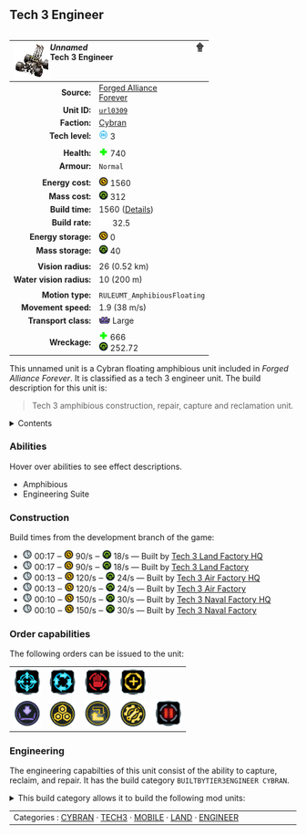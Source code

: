 Tech 3 Engineer
----
<table align="right">
    <thead>
        <tr>
            <th align="left" colspan="2">
                <img align="left" src="icons/units/URL0309_icon.png" title="The unit icon" /><img align="right" src="icons/strategicicons/icon_land3_engineer_rest.png" title="icon_land3_engineer" /><i>Unnamed</i><br />Tech 3 Engineer
            </th>
        </tr>
    </thead>
    <tbody>
        <tr>
            <td align="right"><strong>Source:</strong></td>
            <td><a href="Forged Alliance Forever">Forged Alliance<br />Forever</a></td>
        </tr>
        <tr>
            <td align="right"><strong>Unit ID:</strong></td>
            <td><a href="https://github.com/FAForever/fa/D:/faf-development/fa/units/URL0309/URL0309_unit.bp"><code>url0309</code></a></td>
        </tr>
        <tr>
            <td align="right"><strong>Faction:</strong></td>
            <td><a href="categories.CYBRAN">Cybran</a></td>
        </tr>
        <tr>
            <td align="right"><strong>Tech level:</strong></td>
            <td><img src="icons/T3.png" title="Tech 3" /> 3</td>
        </tr>
        <tr><td align="center" colspan="2"></td></tr>
        <tr>
            <td align="right"><strong>Health:</strong></td>
            <td><img src="icons/health.png" title="Health" /> 740</td>
        </tr>
        <tr>
            <td align="right"><strong>Armour:</strong></td>
            <td><code>Normal</code></td>
        </tr>
        <tr><td align="center" colspan="2"></td></tr>
        <tr>
            <td align="right"><strong>Energy cost:</strong></td>
            <td><img src="icons/energy.png" title="Energy" /> 1560</td>
        </tr>
        <tr>
            <td align="right"><strong>Mass cost:</strong></td>
            <td><img src="icons/mass.png" title="Mass" /> 312</td>
        </tr>
        <tr>
            <td align="right"><strong>Build time:</strong></td>
            <td>1560 (<a href="#construction">Details</a>)</td>
        </tr>
        <tr>
            <td align="right"><strong>Build rate:</strong></td>
            <td><img src="icons/build.png" title="Build" /> 32.5</td>
        </tr>
        <tr>
            <td align="right"><strong>Energy storage:</strong></td>
            <td><img src="icons/energy.png" title="Energy" /> 0</td>
        </tr>
        <tr>
            <td align="right"><strong>Mass storage:</strong></td>
            <td><img src="icons/mass.png" title="Mass" /> 40</td>
        </tr>
        <tr><td align="center" colspan="2"></td></tr>
        <tr>
            <td align="right"><strong>Vision radius:</strong></td>
            <td> <span title="520 m, 0.32 mi">26 (0.52 km)</span></td>
        </tr>
        <tr>
            <td align="right"><strong>Water vision radius:</strong></td>
            <td> <span title="0.20 km, 0.12 mi">10 (200 m)</span></td>
        </tr>
        <tr><td align="center" colspan="2"></td></tr>
        <tr>
            <td align="right"><strong>Motion type:</strong></td>
            <td><code>RULEUMT_AmphibiousFloating</code></td>
        </tr>
        <tr>
            <td align="right"><strong>Movement speed:</strong></td>
            <td> <span title="137 km/h, 85 mph">1.9 (38 m/s)</span></td>
        </tr>
        <tr>
            <td align="right"><strong>Transport class:</strong></td>
            <td><img src="icons/attached.png" title="Attached" /> Large</td>
        </tr>
        <tr><td align="center" colspan="2"></td></tr>
        <tr>
            <td align="right"><strong>Wreckage:</strong></td>
            <td><img src="icons/health.png" title="Health" /> 666<br /><img src="icons/mass.png" title="Mass" /> 252.72</td>
        </tr>
    </tbody>
</table>

This unnamed unit is a Cybran floating amphibious unit included in *Forged Alliance Forever*.
It is classified as a tech 3 engineer unit.
The build description for this unit is:

<blockquote>Tech 3 amphibious construction, repair, capture and reclamation unit.</blockquote>

<details>
<summary>Contents</summary>

1. – <a href="#abilities">Abilities</a>
2. – <a href="#construction">Construction</a>
3. – <a href="#order-capabilities">Order capabilities</a>
4. – <a href="#engineering">Engineering</a>
</details>

### Abilities
Hover over abilities to see effect descriptions.

* <span title="Can pass land and water">Amphibious</span>
* <span title="Has complete engineering features">Engineering Suite</span>

### Construction
Build times from the development branch of the game:
* <img src="icons/time.png" title="Time" /> 00:17 ‒ <img src="icons/energy.png" title="Energy" /> 90/s ‒ <img src="icons/mass.png" title="Mass" /> 18/s — Built by <a href="URB0301">Tech 3 Land Factory HQ</a>
* <img src="icons/time.png" title="Time" /> 00:17 ‒ <img src="icons/energy.png" title="Energy" /> 90/s ‒ <img src="icons/mass.png" title="Mass" /> 18/s — Built by <a href="ZRB9601">Tech 3 Land Factory</a>
* <img src="icons/time.png" title="Time" /> 00:13 ‒ <img src="icons/energy.png" title="Energy" /> 120/s ‒ <img src="icons/mass.png" title="Mass" /> 24/s — Built by <a href="URB0302">Tech 3 Air Factory HQ</a>
* <img src="icons/time.png" title="Time" /> 00:13 ‒ <img src="icons/energy.png" title="Energy" /> 120/s ‒ <img src="icons/mass.png" title="Mass" /> 24/s — Built by <a href="ZRB9602">Tech 3 Air Factory</a>
* <img src="icons/time.png" title="Time" /> 00:10 ‒ <img src="icons/energy.png" title="Energy" /> 150/s ‒ <img src="icons/mass.png" title="Mass" /> 30/s — Built by <a href="URB0303">Tech 3 Naval Factory HQ</a>
* <img src="icons/time.png" title="Time" /> 00:10 ‒ <img src="icons/energy.png" title="Energy" /> 150/s ‒ <img src="icons/mass.png" title="Mass" /> 30/s — Built by <a href="ZRB9603">Tech 3 Naval Factory</a>

### Order capabilities
The following orders can be issued to the unit:
<table>
<td><img float="left" src="icons/orders/move.png" title="Move" /></td>
<td><img float="left" src="icons/orders/patrol.png" title="Patrol" /></td>
<td><img float="left" src="icons/orders/stop.png" title="Stop" /></td>
<td><img float="left" src="icons/orders/guard.png" title="Assist" /></td>
<tr>
<td><img float="left" src="icons/orders/load.png" title="Call Transport
Load into or onto another unit" /></td>
<td><img float="left" src="icons/orders/reclaim.png" title="Reclaim" /></td>
<td><img float="left" src="icons/orders/convert.png" title="Capture" /></td>
<td><img float="left" src="icons/orders/repair.png" title="Repair" /></td>
<td><img float="left" src="icons/orders/pause.png" title="Pause Construction
Pause/unpause current construction order" /></td>
</table>

### Engineering
The engineering capabilties of this unit consist of the ability to capture, reclaim, and repair.
It has the build category <code>BUILTBYTIER3ENGINEER CYBRAN</code>. 
<details>
<summary>This build category allows it to build the following mod units:

</summary>

<table>
    <tr>
        <td rowspan="2"><img src="icons/T1.png" title="T1" /></td>
        <td><a href="URB0101"><img src="icons/units/URB0101_icon.png" title="Tech 1 Land Factory" width="64px" /></a></td>
        <td><a href="URB0102"><img src="icons/units/URB0102_icon.png" title="Tech 1 Air Factory" width="64px" /></a></td>
        <td><a href="URB0103"><img src="icons/units/URB0103_icon.png" title="Tech 1 Naval Factory" width="64px" /></a></td>
        <td><a href="URB1103"><img src="icons/units/URB1103_icon.png" title="Tech 1 Mass Extractor" width="64px" /></a></td>
        <td><a href="URB1106"><img src="icons/units/URB1106_icon.png" title="Tech 1 Mass Storage" width="64px" /></a></td>
        <td><a href="URB1101"><img src="icons/units/URB1101_icon.png" title="Tech 1 Power Generator" width="64px" /></a></td>
        <td><a href="URB1102"><img src="icons/units/URB1102_icon.png" title="Tech 1 Hydrocarbon Power Plant" width="64px" /></a></td>
        <td><a href="URB1105"><img src="icons/units/URB1105_icon.png" title="Tech 1 Energy Storage" width="64px" /></a></td>
    </tr>
    <tr>
        <td><a href="URB2101"><img src="icons/units/URB2101_icon.png" title="Tech 1 Point Defense" width="64px" /></a></td>
        <td><a href="URB2104"><img src="icons/units/URB2104_icon.png" title="Tech 1 Anti-Air Turret" width="64px" /></a></td>
        <td><a href="URB2109"><img src="icons/units/URB2109_icon.png" title="Tech 1 Torpedo Launcher" width="64px" /></a></td>
        <td><a href="URB5101"><img src="icons/units/URB5101_icon.png" title="Tech 1 Wall Section" width="64px" /></a></td>
        <td><a href="URB5202"><img src="icons/units/URB5202_icon.png" title="Tech 1 Air Staging Facility" width="64px" /></a></td>
        <td><a href="URB3101"><img src="icons/units/URB3101_icon.png" title="Tech 1 Radar System" width="64px" /></a></td>
        <td><a href="URB3102"><img src="icons/units/URB3102_icon.png" title="Tech 1 Sonar System" width="64px" /></a></td>
    </tr>
    <tr>
        <td rowspan="3"><img src="icons/T2.png" title="T2" /></td>
        <td><a href="ZRB9501"><img src="icons/units/ZRB9501_icon.png" title="Tech 2 Land Factory" width="64px" /></a></td>
        <td><a href="ZRB9502"><img src="icons/units/ZRB9502_icon.png" title="Tech 2 Air Factory" width="64px" /></a></td>
        <td><a href="ZRB9503"><img src="icons/units/ZRB9503_icon.png" title="Tech 2 Naval Factory" width="64px" /></a></td>
        <td><a href="XRB0104"><img src="icons/units/XRB0104_icon.png" title="Tech 2 Engineering Station" width="64px" /></a></td>
        <td><a href="URB1202"><img src="icons/units/URB1202_icon.png" title="Tech 2 Mass Extractor" width="64px" /></a></td>
        <td><a href="URB1104"><img src="icons/units/URB1104_icon.png" title="Tech 2 Mass Fabricator" width="64px" /></a></td>
        <td><a href="URB1201"><img src="icons/units/URB1201_icon.png" title="Tech 2 Power Generator" width="64px" /></a></td>
        <td><a href="URB2301"><img src="icons/units/URB2301_icon.png" title="Tech 2 Point Defense" width="64px" /></a></td>
    </tr>
    <tr>
        <td><a href="URB2204"><img src="icons/units/URB2204_icon.png" title="Tech 2 Anti-Air Flak Artillery" width="64px" /></a></td>
        <td><a href="URB2205"><img src="icons/units/URB2205_icon.png" title="Tech 2 Torpedo Launcher" width="64px" /></a></td>
        <td><a href="URB4201"><img src="icons/units/URB4201_icon.png" title="Tech 2 Tactical Missile Defense" width="64px" /></a></td>
        <td><a href="URB4202"><img src="icons/units/URB4202_icon.png" title="Tech 2 Shield Generator" width="64px" /></a></td>
        <td><a href="URB2303"><img src="icons/units/URB2303_icon.png" title="Tech 2 Artillery Installation" width="64px" /></a></td>
        <td><a href="URB2108"><img src="icons/units/URB2108_icon.png" title="Tech 2 Tactical Missile Launcher" width="64px" /></a></td>
        <td><a href="URB3201"><img src="icons/units/URB3201_icon.png" title="Tech 2 Radar System" width="64px" /></a></td>
        <td><a href="URB3202"><img src="icons/units/URB3202_icon.png" title="Tech 2 Sonar System" width="64px" /></a></td>
    </tr>
    <tr>
        <td><a href="URB4203"><img src="icons/units/URB4203_icon.png" title="Tech 2 Stealth Field Generator" width="64px" /></a></td>
    </tr>
    <tr>
        <td rowspan="2"><img src="icons/T3.png" title="T3" /></td>
        <td><a href="ZRB9601"><img src="icons/units/ZRB9601_icon.png" title="Tech 3 Land Factory" width="64px" /></a></td>
        <td><a href="ZRB9602"><img src="icons/units/ZRB9602_icon.png" title="Tech 3 Air Factory" width="64px" /></a></td>
        <td><a href="ZRB9603"><img src="icons/units/ZRB9603_icon.png" title="Tech 3 Naval Factory" width="64px" /></a></td>
        <td><a href="URB1302"><img src="icons/units/URB1302_icon.png" title="Tech 3 Mass Extractor" width="64px" /></a></td>
        <td><a href="URB1303"><img src="icons/units/URB1303_icon.png" title="Tech 3 Mass Fabricator" width="64px" /></a></td>
        <td><a href="URB1301"><img src="icons/units/URB1301_icon.png" title="Tech 3 Power Generator" width="64px" /></a></td>
        <td><a href="URB2304"><img src="icons/units/URB2304_icon.png" title="Tech 3 Anti-Air SAM Launcher" width="64px" /></a></td>
        <td><a href="XRB2308"><img src="icons/units/XRB2308_icon.png" title="Tech 3 Torpedo Ambushing System" width="64px" /></a></td>
    </tr>
    <tr>
        <td><a href="URB4206"><img src="icons/units/URB4206_icon.png" title="Tech 3 Shield Generator" width="64px" /></a></td>
        <td><a href="URB4302"><img src="icons/units/URB4302_icon.png" title="Tech 3 Strategic Missile Defense" width="64px" /></a></td>
        <td><a href="URB2302"><img src="icons/units/URB2302_icon.png" title="Tech 3 Heavy Artillery Installation" width="64px" /></a></td>
        <td><a href="URB2305"><img src="icons/units/URB2305_icon.png" title="Tech 3 Strategic Missile Launcher" width="64px" /></a></td>
        <td><a href="URB0304"><img src="icons/units/URB0304_icon.png" title="Tech 3 Quantum Gateway" width="64px" /></a></td>
        <td><a href="URS0305"><img src="icons/units/URS0305_icon.png" title="Tech 3 Sonar Platform" width="64px" /></a></td>
        <td><a href="URB3104"><img src="icons/units/URB3104_icon.png" title="Tech 3 Omni Sensor Array" width="64px" /></a></td>
        <td><a href="XRB3301"><img src="icons/units/XRB3301_icon.png" title="Tech 3 Perimeter Monitoring System" width="64px" /></a></td>
    </tr>
    <tr>
        <td><img src="icons/T4.png" title="T4" /></td>
        <td><a href="URL0401"><img src="icons/units/URL0401_icon.png" title="Experimental Mobile Rapid-Fire Artillery" width="64px" /></a></td>
        <td><a href="URL0402"><img src="icons/units/URL0402_icon.png" title="Experimental Spiderbot" width="64px" /></a></td>
        <td><a href="XRL0403"><img src="icons/units/XRL0403_icon.png" title="Experimental Megabot" width="64px" /></a></td>
        <td><a href="URA0401"><img src="icons/units/URA0401_icon.png" title="Experimental Gunship" width="64px" /></a></td>
    </tr>
</table>

</details>


<table align="center">
<td width="1215px">Categories : 
<a href="categories.CYBRAN">CYBRAN</a> · 
<a href="_categories.TECH3">TECH3</a> · 
<a href="_categories.MOBILE">MOBILE</a> · 
<a href="_categories.LAND">LAND</a> · 
<a href="_categories.ENGINEER">ENGINEER</a></td>
</table>
